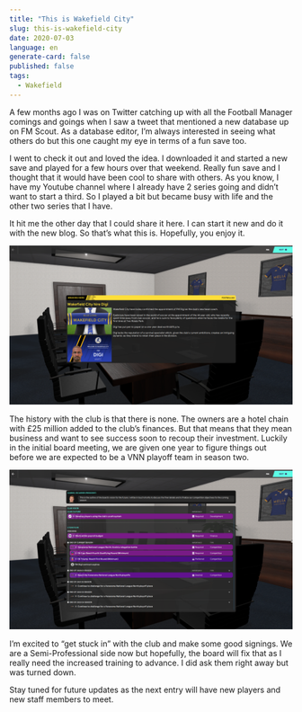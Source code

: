 ```yaml
---
title: "This is Wakefield City"
slug: this-is-wakefield-city
date: 2020-07-03
language: en
generate-card: false
published: false
tags:
  - Wakefield
---
```


A few months ago I was on Twitter catching up with all the Football Manager comings and goings when I saw a tweet that mentioned a new database up on FM Scout. As a database editor, I’m always interested in seeing what others do but this one caught my eye in terms of a fun save too.

I went to check it out and loved the idea. I downloaded it and started a new save and played for a few hours over that weekend. Really fun save and I thought that it would have been cool to share with others. As you know, I have my Youtube channel where I already have 2 series going and didn’t want to start a third. So I played a bit but became busy with life and the other two series that I have.

It hit me the other day that I could share it here. I can start it new and do it with the new blog. So that’s what this is. Hopefully, you enjoy it.

![Welcome to Wakefield City](./NewHire.PNG)

The history with the club is that there is none. The owners are a hotel chain with £25 million added to the club’s finances. But that means that they mean business and want to see success soon to recoup their investment. Luckily in the initial board meeting, we are given one year to figure things out before we are expected to be a VNN playoff team in season two.

![Club Vision](./ClubVision.PNG)

I’m excited to “get stuck in” with the club and make some good signings. We are a Semi-Professional side now but hopefully, the board will fix that as I really need the increased training to advance. I did ask them right away but was turned down.

Stay tuned for future updates as the next entry will have new players and new staff members to meet.